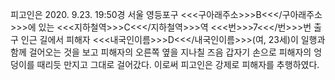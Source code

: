 피고인은 2020. 9.23. 19:50경 서울 영등포구 <<<구아래주소>>>B<<</구아래주소>>>에 있는 <<<지하철역>>>C<<</지하철역>>>역 <<<번>>>7<<</번>>>번 출구 인근 길에서 피해자 <<<내국인이름>>>D<<</내국인이름>>>(여, 23세)이 일행과 함께 걸어오는 것을 보고 피해자의 오른쪽 옆을 지나칠 즈음 갑자기 손으로 피해자의 엉덩이를 때리듯 만지고 그대로 걸어갔다.
이로써 피고인은 강제로 피해자를 추행하였다.
